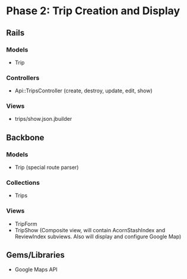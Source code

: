 # Phase 2: Trip Creation and Display

## Rails
### Models
* Trip

### Controllers
* Api::TripsController (create, destroy, update, edit, show)

### Views
* trips/show.json.jbuilder

## Backbone
### Models
* Trip (special route parser)
<!-- Would the route parser be more efficient here or in the json builder view? -->

### Collections
* Trips

### Views
* TripForm
* TripShow (Composite view, will contain AcornStashIndex and ReviewIndex
  subviews. Also will display and configure Google Map)

## Gems/Libraries
* Google Maps API
